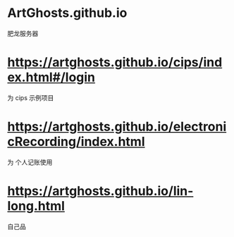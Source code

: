 # ArtGhosts.github.io

肥龙服务器

# https://artghosts.github.io/cips/index.html#/login

为 cips 示例项目

# https://artghosts.github.io/electronicRecording/index.html

为 个人记账使用

# https://artghosts.github.io/lin-long.html

自己品
